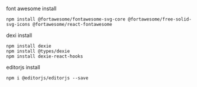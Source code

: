 font awesome install 

```
npm install @fortawesome/fontawesome-svg-core @fortawesome/free-solid-svg-icons @fortawesome/react-fontawesome
```

dexi install
```
npm install dexie  
npm install @types/dexie
npm install dexie-react-hooks   
```

editorjs install
```
npm i @editorjs/editorjs --save
```